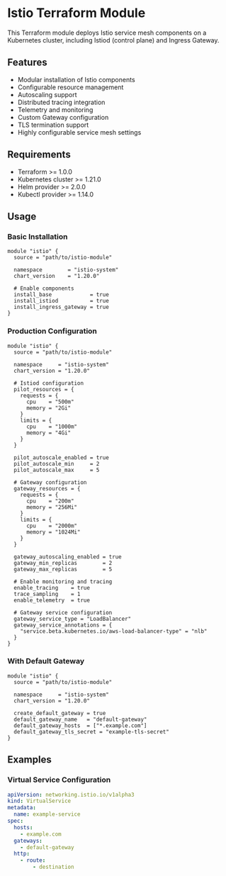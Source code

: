 # Istio Terraform Module

This Terraform module deploys Istio service mesh components on a Kubernetes cluster, including Istiod (control plane) and Ingress Gateway.

## Features

- Modular installation of Istio components
- Configurable resource management
- Autoscaling support
- Distributed tracing integration
- Telemetry and monitoring
- Custom Gateway configuration
- TLS termination support
- Highly configurable service mesh settings

## Requirements

- Terraform >= 1.0.0
- Kubernetes cluster >= 1.21.0
- Helm provider >= 2.0.0
- Kubectl provider >= 1.14.0

## Usage

### Basic Installation

```hcl
module "istio" {
  source = "path/to/istio-module"

  namespace        = "istio-system"
  chart_version    = "1.20.0"
  
  # Enable components
  install_base            = true
  install_istiod          = true
  install_ingress_gateway = true
}
```

### Production Configuration

```hcl
module "istio" {
  source = "path/to/istio-module"

  namespace     = "istio-system"
  chart_version = "1.20.0"

  # Istiod configuration
  pilot_resources = {
    requests = {
      cpu    = "500m"
      memory = "2Gi"
    }
    limits = {
      cpu    = "1000m"
      memory = "4Gi"
    }
  }

  pilot_autoscale_enabled = true
  pilot_autoscale_min     = 2
  pilot_autoscale_max     = 5

  # Gateway configuration
  gateway_resources = {
    requests = {
      cpu    = "200m"
      memory = "256Mi"
    }
    limits = {
      cpu    = "2000m"
      memory = "1024Mi"
    }
  }

  gateway_autoscaling_enabled = true
  gateway_min_replicas        = 2
  gateway_max_replicas        = 5

  # Enable monitoring and tracing
  enable_tracing    = true
  trace_sampling    = 1
  enable_telemetry  = true

  # Gateway service configuration
  gateway_service_type = "LoadBalancer"
  gateway_service_annotations = {
    "service.beta.kubernetes.io/aws-load-balancer-type" = "nlb"
  }
}
```

### With Default Gateway

```hcl
module "istio" {
  source = "path/to/istio-module"

  namespace     = "istio-system"
  chart_version = "1.20.0"

  create_default_gateway = true
  default_gateway_name   = "default-gateway"
  default_gateway_hosts  = ["*.example.com"]
  default_gateway_tls_secret = "example-tls-secret"
}
```

## Examples

### Virtual Service Configuration

```yaml
apiVersion: networking.istio.io/v1alpha3
kind: VirtualService
metadata:
  name: example-service
spec:
  hosts:
    - example.com
  gateways:
    - default-gateway
  http:
    - route:
        - destination